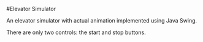 #Elevator Simulator

An elevator simulator with actual animation implemented using Java Swing.

There are only two controls: the start and stop buttons.